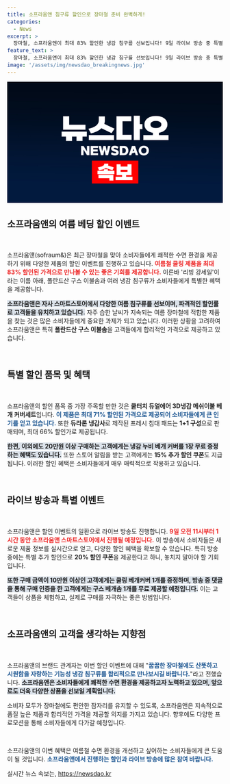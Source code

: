 ```yaml
---
title: 소프라움앤 침구류 할인으로 장마철 준비 완벽하게!
categories:
  - News
excerpt: >
  장마철, 소프라움앤이 최대 83% 할인한 냉감 침구를 선보입니다! 9일 라이브 방송 중 특별 할인 혜택과 무료 증정 이벤트도 놓치지 마세요!
feature_text: >
  장마철, 소프라움앤이 최대 83% 할인한 냉감 침구를 선보입니다! 9일 라이브 방송 중 특별 할인 혜택과 무료 증정 이벤트도 놓치지 마세요!
image: '/assets/img/newsdao_breakingnews.jpg'
---
```


<p><img src="/assets/img/newsdao_breakingnews.jpg" alt="implanttips 속보" /></p>

<h2 data-ke-size="size26">소프라움앤의 여름 베딩 할인 이벤트</h2>

<p data-ke-size="size16">&nbsp;</p>

<p>소프라움앤(sofraum&amp;)은 최근 장마철을 맞아 소비자들에게 쾌적한 수면 환경을 제공하기 위해 다양한 제품의 할인 이벤트를 진행하고 있습니다. <b><span style="color: #ee2323;">여름철 쿨링 제품을 최대 83% 할인된 가격으로 만나볼 수 있는 좋은 기회를 제공합니다.</span></b> 이른바 '리빙 강세일'이라는 이름 아래, 폴란드산 구스 이불솜과 여러 냉감 침구류가 소비자들에게 특별한 혜택을 제공합니다. </p>

<p><b><span style="background-color: #21538527;">소프라움앤은 자사 스마트스토어에서 다양한 여름 침구류를 선보이며, 파격적인 할인률로 고객들을 유치하고 있습니다.</span></b> 자주 습한 날씨가 지속되는 여름 장마철에 적합한 제품을 찾는 것은 많은 소비자들에게 중요한 과제가 되고 있습니다. 이러한 상황을 고려하여 소프라움앤은 특히 <b>폴란드산 구스 이불솜</b>을 고객들에게 합리적인 가격으로 제공하고 있습니다.</p>

<p data-ke-size="size16">&nbsp;</p>

<h2 data-ke-size="size26">특별 할인 품목 및 혜택</h2>

<p data-ke-size="size16">&nbsp;</p>

<p>소프라움앤의 할인 품목 중 가장 주목할 만한 것은 <b>쿨터치 듀얼에어 3D냉감 메쉬이불 베개 커버세트</b>입니다. <b><span style="color: #1a5490;">이 제품은 최대 71% 할인된 가격으로 제공되어 소비자들에게 큰 인기를 얻고 있습니다.</span></b> 또한 <b>듀라론 냉감사</b>로 제작된 프레시 침대 패드는 <b>1+1 구성</b>으로 판매되며, 최대 66% 할인가로 제공됩니다.</p>

<p><b><span style="background-color: #21538527;">한편, 이외에도 20만원 이상 구매하는 고객에게는 냉감 누비 베개 커버를 1장 무료 증정하는 혜택도 있습니다.</span></b> 또한 스토어 알림을 받는 고객에게는 <b>15% 추가 할인 쿠폰</b>도 지급됩니다. 이러한 할인 혜택은 소비자들에게 매우 매력적으로 작용하고 있습니다.</p>

<p data-ke-size="size16">&nbsp;</p>

<h2 data-ke-size="size26">라이브 방송과 특별 이벤트</h2>

<p data-ke-size="size16">&nbsp;</p>

<p>소프라움앤은 할인 이벤트의 일환으로 라이브 방송도 진행합니다. <b><span style="color: #ee2323;">9일 오전 11시부터 1시간 동안 소프라움앤 스마트스토어에서 진행될 예정입니다.</span></b> 이 방송에서 소비자들은 새로운 제품 정보를 실시간으로 얻고, 다양한 할인 혜택을 확보할 수 있습니다. 특히 방송 중에는 특별 추가 할인으로 <b>20% 할인 쿠폰</b>을 제공한다고 하니, 놓치지 말아야 할 기회입니다.</p>

<p><b><span style="background-color: #21538527;">또한 구매 금액이 10만원 이상인 고객에게는 쿨링 베개커버 1개를 증정하며, 방송 중 댓글을 통해 구매 인증을 한 고객에게는 구스 베개솜 1개를 무료 제공할 예정입니다.</span></b> 이는 고객들이 상품을 체험하고, 실제로 구매를 자극하는 좋은 방법입니다.</p>

<p data-ke-size="size16">&nbsp;</p>

<h2 data-ke-size="size26">소프라움앤의 고객을 생각하는 지향점</h2>

<p data-ke-size="size16">&nbsp;</p>

<p>소프라움앤의 브랜드 관계자는 이번 할인 이벤트에 대해 "<b><span style="color: #1a5490;">꿉꿉한 장마철에도 산뜻하고 시원함을 자랑하는 기능성 냉감 침구류를 합리적으로 만나보시길 바랍니다.</span></b>"라고 전했습니다. <b><span style="background-color: #21538527;">소프라움앤은 소비자들에게 쾌적한 수면 환경을 제공하고자 노력하고 있으며, 앞으로도 더욱 다양한 상품을 선보일 계획입니다.</span></b> </p>

<p>소비자 모두가 장마철에도 편안한 잠자리를 유지할 수 있도록, 소프라움앤은 지속적으로 품질 높은 제품과 합리적인 가격을 제공할 의지를 가지고 있습니다. 향후에도 다양한 프로모션을 통해 소비자들에게 다가갈 예정입니다.</p>

<p data-ke-size="size16">&nbsp;</p>

<p>소프라움앤의 이번 혜택은 여름철 수면 환경을 개선하고 싶어하는 소비자들에게 큰 도움이 될 것입니다. <b><span style="color: #1a5490;">소프라움앤에서 진행하는 할인과 라이브 방송에 많은 참여 바랍니다.</span></b></p>
실시간 뉴스 속보는, <a href="https://newsdao.kr" rel="dofollow">https://newsdao.kr</a>


